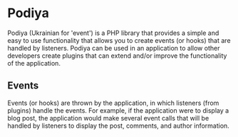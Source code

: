 Podiya
======

Podiya (Ukrainian for 'event') is a PHP library that provides a simple and easy to use functionality that allows you to create events (or hooks) that are handled by listeners. Podiya can be used in an application to allow other developers create plugins that can extend and/or improve the functionality of the application.

Events
------

Events (or hooks) are thrown by the application, in which listeners (from plugins) handle the events. For example, if the application were to display a blog post, the application would make several event calls that will be handled by listeners to display the post, comments, and author information.

